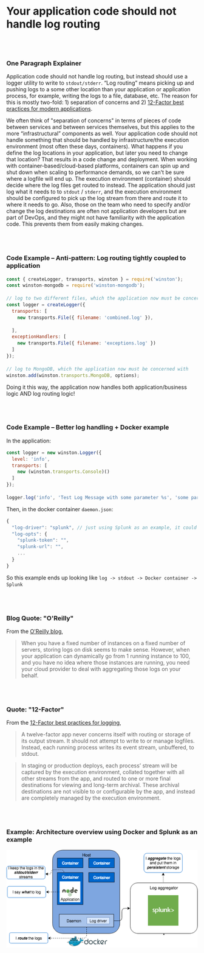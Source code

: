 # Your application code should not handle log routing

<br/><br/>

### One Paragraph Explainer

Application code should not handle log routing, but instead should use a logger utility to write to `stdout/stderr`. “Log routing” means picking up and pushing logs to a some other location than your application or application process, for example, writing the logs to a file, database, etc. The reason for this is mostly two-fold: 1) separation of concerns and 2) [12-Factor best practices for modern applications](https://12factor.net/logs).

We often think of "separation of concerns" in terms of pieces of code between services and between services themselves, but this applies to the more “infrastructural” components as well. Your application code should not handle something that should be handled by infrastructure/the execution environment (most often these days, containers). What happens if you define the log locations in your application, but later you need to change that location? That results in a code change and deployment. When working with container-based/cloud-based platforms, containers can spin up and shut down when scaling to performance demands, so we can't be sure where a logfile will end up. The execution environment (container) should decide where the log files get routed to instead. The application should just log what it needs to to `stdout` / `stderr`, and the execution environment should be configured to pick up the log stream from there and route it to where it needs to go. Also, those on the team who need to specify and/or change the log destinations are often not application developers but are part of DevOps, and they might not have familiarity with the application code. This prevents them from easily making changes. 

<br/><br/>

### Code Example – Anti-pattern: Log routing tightly coupled to application

```javascript
const { createLogger, transports, winston } = require('winston');
const winston-mongodb = require('winston-mongodb');
 
// log to two different files, which the application now must be concerned with
const logger = createLogger({
  transports: [
    new transports.File({ filename: 'combined.log' }),
 
  ],
  exceptionHandlers: [
    new transports.File({ filename: 'exceptions.log' })
  ]
});
 
// log to MongoDB, which the application now must be concerned with
winston.add(winston.transports.MongoDB, options);
```
Doing it this way, the application now handles both application/business logic AND log routing logic!

<br/><br/>

### Code Example – Better log handling + Docker example
In the application:
```javascript
const logger = new winston.Logger({
  level: 'info',
  transports: [
    new (winston.transports.Console)()
  ]
});

logger.log('info', 'Test Log Message with some parameter %s', 'some parameter', { anything: 'This is metadata' });
```
Then, in the docker container `daemon.json`:
```javascript
{
  "log-driver": "splunk", // just using Splunk as an example, it could be another storage type
  "log-opts": {
    "splunk-token": "",
    "splunk-url": "",
    ...
  }
}
```
So this example ends up looking like `log -> stdout -> Docker container -> Splunk`

<br/><br/>

### Blog Quote: "O'Reilly"

From the [O'Reilly blog](https://www.oreilly.com/ideas/a-cloud-native-approach-to-logs),
 > When you have a fixed number of instances on a fixed number of servers, storing logs on disk seems to make sense. However, when your application can dynamically go from 1 running instance to 100, and you have no idea where those instances are running, you need your cloud provider to deal with aggregating those logs on your behalf.

<br/><br/>

### Quote: "12-Factor"

From the [12-Factor best practices for logging](https://12factor.net/logs),
 > A twelve-factor app never concerns itself with routing or storage of its output stream. It should not attempt to write to or manage logfiles. Instead, each running process writes its event stream, unbuffered, to stdout.
 
 > In staging or production deploys, each process’ stream will be captured by the execution environment, collated together with all other streams from the app, and routed to one or more final destinations for viewing and long-term archival. These archival destinations are not visible to or configurable by the app, and instead are completely managed by the execution environment.

<br/><br/>

 ### Example: Architecture overview using Docker and Splunk as an example

![alt text](/assets/images/logging-overview.png "Log routing overview")

<br/><br/>
